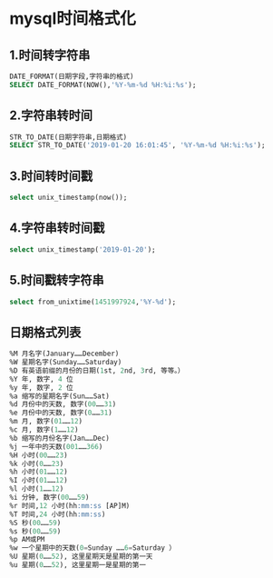 # mysql时间格式化

## 1.时间转字符串

```sql
DATE_FORMAT(日期字段,字符串的格式)
SELECT DATE_FORMAT(NOW(),'%Y-%m-%d %H:%i:%s');
```

## 2.字符串转时间

```sql
STR_TO_DATE(日期字符串,日期格式)
SELECT STR_TO_DATE('2019-01-20 16:01:45', '%Y-%m-%d %H:%i:%s');
```

## 3.时间转时间戳

```sql
select unix_timestamp(now());
```

## 4.字符串转时间戳

```sql
select unix_timestamp('2019-01-20');
```

## 5.时间戳转字符串

```sql
select from_unixtime(1451997924,'%Y-%d');
```

## 日期格式列表

```sql
%M 月名字(January……December)  
%W 星期名字(Sunday……Saturday)  
%D 有英语前缀的月份的日期(1st, 2nd, 3rd, 等等。）  
%Y 年, 数字, 4 位  
%y 年, 数字, 2 位  
%a 缩写的星期名字(Sun……Sat)  
%d 月份中的天数, 数字(00……31)  
%e 月份中的天数, 数字(0……31)  
%m 月, 数字(01……12)  
%c 月, 数字(1……12)  
%b 缩写的月份名字(Jan……Dec)  
%j 一年中的天数(001……366)  
%H 小时(00……23)  
%k 小时(0……23)  
%h 小时(01……12)  
%I 小时(01……12)  
%l 小时(1……12)  
%i 分钟, 数字(00……59)  
%r 时间,12 小时(hh:mm:ss [AP]M)  
%T 时间,24 小时(hh:mm:ss)  
%S 秒(00……59)  
%s 秒(00……59)  
%p AM或PM  
%w 一个星期中的天数(0=Sunday ……6=Saturday ）  
%U 星期(0……52), 这里星期天是星期的第一天  
%u 星期(0……52), 这里星期一是星期的第一 
```

